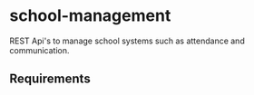 # school-management

REST Api's to manage school systems such as attendance and communication.

## Requirements

